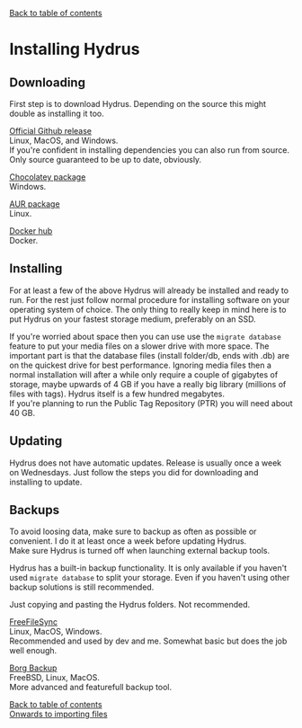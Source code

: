 [Back to table of contents](00_tableOfContents.md)
# Installing Hydrus

## Downloading
First step is to download Hydrus. Depending on the source this might double as installing it too.

[Official Github release](https://github.com/hydrusnetwork/hydrus/releases)  
Linux, MacOS, and Windows.  
If you're confident in installing dependencies you can also run from source.  
Only source guaranteed to be up to date, obviously.

[Chocolatey package](https://chocolatey.org/packages/hydrus-network)  
Windows.

[AUR package](https://aur.archlinux.org/packages/hydrus/)  
Linux.

[Docker hub](https://hub.docker.com/r/suika/hydrus)  
Docker.

## Installing
For at least a few of the above Hydrus will already be installed and ready to run. For the rest just follow normal procedure for installing software on your operating system of choice. The only thing to really keep in mind here is to put Hydrus on your fastest storage medium, preferably on an SSD.

If you're worried about space then you can use use the `migrate database` feature to put your media files on a slower drive with more space. The important part is that the database files (install folder/db, ends with .db) are on the quickest drive for best performance. Ignoring media files then a normal installation will after a while only require a couple of gigabytes of storage, maybe upwards of 4 GB if you have a really big library (millions of files with tags). Hydrus itself is a few hundred megabytes.  
If you're planning to run the Public Tag Repository (PTR) you will need about 40 GB.

## Updating
Hydrus does not have automatic updates. Release is usually once a week on Wednesdays. Just follow the steps you did for downloading and installing to update.

## Backups
To avoid loosing data, make sure to backup as often as possible or convenient. I do it at least once a week before updating Hydrus.  
Make sure Hydrus is turned off when launching external backup tools.

Hydrus has a built-in backup functionality. It is only available if you haven't used `migrate database` to split your storage. Even if you haven't using other backup solutions is still recommended.

Just copying and pasting the Hydrus folders. Not recommended.

[FreeFileSync](https://freefilesync.org/)  
Linux, MacOS, Windows.  
Recommended and used by dev and me. Somewhat basic but does the job well enough.

[Borg Backup](https://www.borgbackup.org/)  
FreeBSD, Linux, MacOS.  
More advanced and featurefull backup tool.

[Back to table of contents](00_tableOfContents.md)  
[Onwards to importing files](02_importAndExport.md)